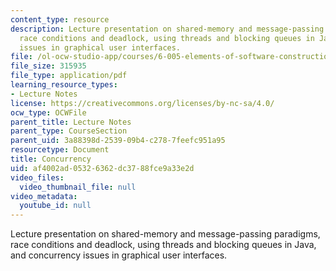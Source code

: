 ```yaml
---
content_type: resource
description: Lecture presentation on shared-memory and message-passing paradigms,
  race conditions and deadlock, using threads and blocking queues in Java, and concurrency
  issues in graphical user interfaces.
file: /ol-ocw-studio-app/courses/6-005-elements-of-software-construction-fall-2008/af4002ad05326362dc3788fce9a33e2d_MIT6_005f08_lec20.pdf
file_size: 315935
file_type: application/pdf
learning_resource_types:
- Lecture Notes
license: https://creativecommons.org/licenses/by-nc-sa/4.0/
ocw_type: OCWFile
parent_title: Lecture Notes
parent_type: CourseSection
parent_uid: 3a88398d-2539-09b4-c278-7feefc951a95
resourcetype: Document
title: Concurrency
uid: af4002ad-0532-6362-dc37-88fce9a33e2d
video_files:
  video_thumbnail_file: null
video_metadata:
  youtube_id: null
---
```

Lecture presentation on shared-memory and message-passing paradigms, race conditions and deadlock, using threads and blocking queues in Java, and concurrency issues in graphical user interfaces.